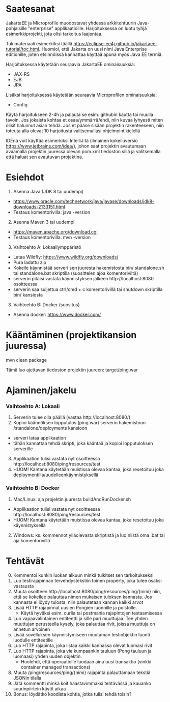 # Saatesanat
JakartaEE ja Microprofile muodostavat yhdessä arkkitehtuurin Java-pohjaisille "enterprise" applikaatioille. Harjoituksessa on luotu tyhjä esimerkkiprojekti, jota olisi tarkoitus laajentaa.

Tukimateriaali esimerkiksi täällä https://eclipse-ee4j.github.io/jakartaee-tutorial/toc.html. Huomioi, että Jakarta on uusi nimi Java Enterprise editionille, joten etsinnöissä kannattaa käyttää apuna myös Java EE termiä. 

Harjoituksessa käytetään seuraavia JakartaEE ominaisuuksia:
  * JAX-RS
  * EJB
  * JPA 

Lisäksi harjoituksessä käytetään seuraavia Microprofilen ominaisuuksia:
  * Config

Käytä harjoitukseen 2-4h ja palauta se esim. githubin kautta tai muulla tavoin. Jos jokaista kohtaa et osaa/ymmärrä/ehdi, niin kuvaa lyhyesti miten olisit halunnut asian tehdä. Jos et pääse sisään projektin rakenteeseen, niin toteuta alla olevat 10 harjoitusta valitsemallasi ohjelmointikielellä

IDEnä voit käyttää esimerkiksi IntelliJ:tä (ilmainen kokeiluversio https://www.jetbrains.com/idea/), johon saat projektin avautumaan avaamalla projektin juuressa olevan pom.xml tiedoston sillä ja valitsemalla että haluat sen avautuvan projektina.

# Esiehdot 
1. Asenna Java (JDK 8 tai uudempi)
  * https://www.oracle.com/technetwork/java/javase/downloads/jdk8-downloads-2133151.html
  * Testaus komentorivilla: java -version
2. Asenna Maven 3 tai uudempi
  * https://maven.apache.org/download.cgi
  * Testaus komentorivilla: mvn -version
3. Vaihtoehto A: Lokaaliymppäristö 
  * Lataa Wildfly: https://www.wildfly.org/downloads/
  * Pura ladattu zip
  * Kokeile käynnistää serveri sen juuresta hakemistosta bin/ standalone.sh tai standalone.bat skriptilla (suosittelen ajoa komentoriviltä)
  * serverin pitäisi vastata käynnistyksen jälkeen http://localhost:8080 osoitteessa
  * serverin saa suljettua ctrl/cmd + c komentorivillä tai shutdown skriptilla bin/ kansiosta
3. Vaihtoehto B: Docker (suositus)
  * Asenna docker: https://www.docker.com/

# Kääntäminen (projektikansion juuressa)
mvn clean package

Tämä luo ajettavan tiedoston projektin juureen: target/ping.war

# Ajaminen/jakelu

### Vaihtoehto A: Lokaali

1. Serverin tulee olla päällä (vastaa http://localhost:8080/)
2. Kopioi käännöksen lopputulos (ping.war) serverin hakemistoon /standalone/deployments kansioon
* serveri lataa applikaation
* tähän kannattaa tehdä skripti, joka kääntää ja kopioi lopputuloksen serverille
3. Applikaation tulisi vastata nyt osoitteessa http://localhost:8080/ping/resources/test
4. HUOM! Kantana käytetään muistissa olevaa kantaa, joka resetoituu joka deploymentilla/uudelleenkäynnistyksellä

### Vaihtoehto B: Docker

1. Mac/Linux: aja projektin juuresta buildAndRunDocker.sh
  * Applikaation tulisi vastata nyt osoitteessa http://localhost:8080/ping/resources/test  
  * HUOM! Kantana käytetään muistissa olevaa kantaa, joka resetoituu joka käynnistyksellä
2. Windows: ks. kommennot ylläolevasta skriptistä ja luo niistä oma .bat tai aja komentorivillä

# Tehtävät
0. Kommentoi kunkin luokan alkuun minkä tulkitset sen tarkoitukseksi
1. Luo testirajapinnan tervehdystekstiin toinen property, joka tulee osaksi vastausta   
2. Muuta osoitteen http://localhost:8080/ping/resources/ping/{nimi} niin, että se kokeilee palauttaa nimen mukaisen tuloksen kannasta. Jos kannasta ei löydy tulosta, niin palautetaan kannan kaikki arvot
3. Lisää HTTP rajapinnat uusien Pongien luonnille ja poistolle. 
   * Käytä hyväksi esim. curlia tai postmania rajapintojen testaamisessa
4. Luo vapaavalintainen entiteetti ja sille pari muuttujaa. Tee yhden muuttujan perusteella kysely, joka palauttaa rivit, joissa muuttuja on annetun arvoinen
5. Lisää sovelluksen käynnistymiseen muutaman testiobjektin luonti luodulle entiteetille   
6. Luo HTTP rajapinta, joka listaa kaikki kannassa olevat luomasi rivit
7. Luo HTTP rajapinta, joka vie kumpaankin tauluun (Pong tauluun ja luomaasi) yhden uuden objektin. 
   * Huolehdi, että operaatiolle luodaan aina uusi transaktio (vinkki container managed transactions)
8. Muuta /ping/resources/ping/{nimi} rajapinta palauttamaan tekstiä JSONin tilalla
9. Jätä kommentti minkä koit haastavimmaksi tehtävässä ja kauanko suurinpiirtein käytit aikaa
10. Bonus: löydätkö koodista kohtia, jotka tulisi tehdä toisin?
